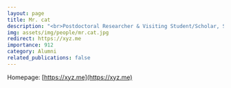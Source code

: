 ```yaml
---
layout: page
title: Mr. cat
description: "<br>Postdoctoral Researcher & Visiting Student/Scholar, Statistics, UIUC<br>Sep 2019 -- Mar 2022<br><span style='color:blue'>Assistant Professor, Uwash</span>"
img: assets/img/people/mr.cat.jpg
redirect: https://xyz.me
importance: 912
category: Alumni
related_publications: false
---
```

Homepage: [https://xyz.me](https://xyz.me)
